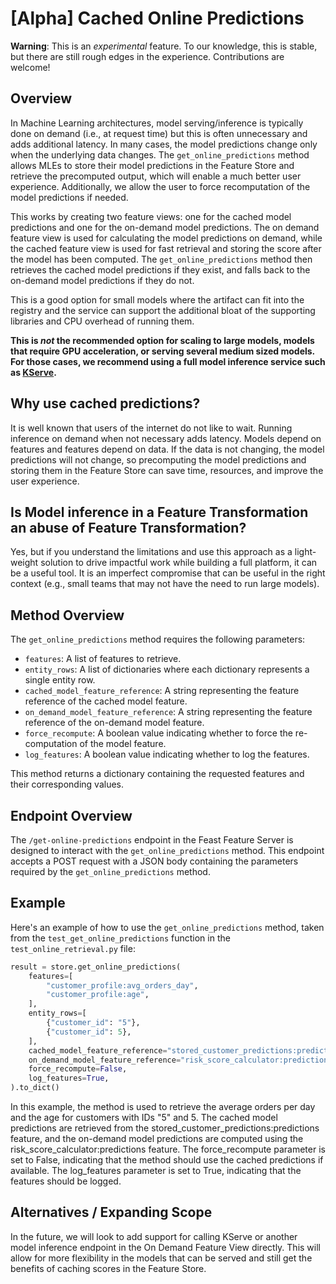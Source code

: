 # [Alpha] Cached Online Predictions
**Warning**: This is an _experimental_ feature. To our knowledge, this is stable, but there are still rough edges in the experience. Contributions are welcome!

## Overview

In Machine Learning architectures, model serving/inference is typically done on demand (i.e., at request time) but this 
is often unnecessary and adds additional latency. In many cases, the model predictions change only when the underlying
data changes. The `get_online_predictions` method allows MLEs to store their model predictions in the Feature Store and retrieve 
the precomputed output, which will enable a much better user experience. Additionally, we allow the user to force
recomputation of the model predictions if needed.

This works by creating two feature views: one for the cached model predictions and one for the on-demand model predictions.
The on demand feature view is used for calculating the model predictions on demand, while the cached feature view is used for
fast retrieval and storing the score after the model has been computed. The `get_online_predictions` method then retrieves the
cached model predictions if they exist, and falls back to the on-demand model predictions if they do not.

This is a good option for small models where the artifact can fit into the registry and the service can support the 
additional bloat of the supporting libraries and CPU overhead of running them. 

**This is *not* the recommended option for scaling to large models, models that require GPU acceleration, or serving
several medium sized models. For those cases, we recommend using a full model inference service such as 
[KServe](https://kserve.github.io/website/latest/).**

## Why use cached predictions?
It is well known that users of the internet do not like to wait. Running inference on demand when not necessary adds
latency. Models depend on features and features depend on data. If the data is not changing, the model predictions will 
not change, so precomputing the model predictions and storing them in the Feature Store can save time, resources, and 
improve the user experience.

## Is Model inference in a Feature Transformation an abuse of Feature Transformation?
Yes, but if you understand the limitations and use this approach as a light-weight solution to drive impactful work while 
building a full platform, it can be a useful tool. It is an imperfect compromise that can be useful in the right 
context (e.g., small teams that may not have the need to run large models).

## Method Overview

The `get_online_predictions` method requires the following parameters:

- `features`: A list of features to retrieve.
- `entity_rows`: A list of dictionaries where each dictionary represents a single entity row.
- `cached_model_feature_reference`: A string representing the feature reference of the cached model feature.
- `on_demand_model_feature_reference`: A string representing the feature reference of the on-demand model feature.
- `force_recompute`: A boolean value indicating whether to force the re-computation of the model feature.
- `log_features`: A boolean value indicating whether to log the features.

This method returns a dictionary containing the requested features and their corresponding values.

## Endpoint Overview

The `/get-online-predictions` endpoint in the Feast Feature Server is designed to interact with the 
`get_online_predictions` method. This endpoint accepts a POST request with a JSON body containing the parameters 
required by the `get_online_predictions` method.

## Example

Here's an example of how to use the `get_online_predictions` method, taken from the `test_get_online_predictions` 
function in the `test_online_retrieval.py` file:

```python
result = store.get_online_predictions(
    features=[
        "customer_profile:avg_orders_day",
        "customer_profile:age",
    ],
    entity_rows=[
        {"customer_id": "5"},
        {"customer_id": 5},
    ],
    cached_model_feature_reference="stored_customer_predictions:predictions",
    on_demand_model_feature_reference="risk_score_calculator:predictions",
    force_recompute=False,
    log_features=True,
).to_dict()
```

In this example, the method is used to retrieve the average orders per day and the age for customers with IDs "5" and 5. 
The cached model predictions are retrieved from the stored_customer_predictions:predictions feature, and the on-demand 
model predictions are computed using the risk_score_calculator:predictions feature. The force_recompute parameter is 
set to False, indicating that the method should use the cached predictions if available. The log_features parameter is 
set to True, indicating that the features should be logged.

## Alternatives / Expanding Scope

In the future, we will look to add support for calling KServe or another model inference endpoint in the 
On Demand Feature View directly. This will allow for more flexibility in the models that can be served and still get the
benefits of caching scores in the Feature Store.